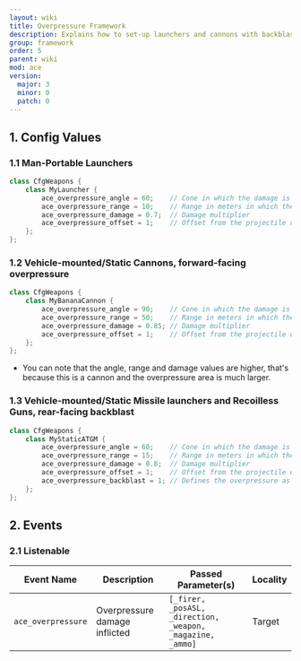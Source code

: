```yaml
---
layout: wiki
title: Overpressure Framework
description: Explains how to set-up launchers and cannons with backblast and overpressure areas with the ACE3 overpressure system.
group: framework
order: 5
parent: wiki
mod: ace
version:
  major: 3
  minor: 0
  patch: 0
---
```


## 1. Config Values

### 1.1 Man-Portable Launchers

```cpp
class CfgWeapons {
    class MyLauncher {
        ace_overpressure_angle = 60;    // Cone in which the damage is applied (in degrees from the back end of the launcher towards the side)
        ace_overpressure_range = 10;    // Range in meters in which the damage is applied
        ace_overpressure_damage = 0.7;  // Damage multiplier
        ace_overpressure_offset = 1;    // Offset from the projectile origin backwards, to where the backblast should originate from
    };
};
```

### 1.2 Vehicle-mounted/Static Cannons, forward-facing overpressure

```cpp
class CfgWeapons {
    class MyBananaCannon {
        ace_overpressure_angle = 90;    // Cone in which the damage is applied (in degrees from the muzzle of the cannon towards the side)
        ace_overpressure_range = 50;    // Range in meters in which the damage is applied
        ace_overpressure_damage = 0.85; // Damage multiplier
        ace_overpressure_offset = 1;    // Offset from the projectile origin forward, to where the overpressure should originate from
    };
};
```

- You can note that the angle, range and damage values are higher, that's because this is a cannon and the overpressure area is much larger.

### 1.3 Vehicle-mounted/Static Missile launchers and Recoilless Guns, rear-facing backblast

```cpp
class CfgWeapons {
    class MyStaticATGM {
        ace_overpressure_angle = 60;    // Cone in which the damage is applied (in degrees from the back end of the launcher towards the side)
        ace_overpressure_range = 15;    // Range in meters in which the damage is applied
        ace_overpressure_damage = 0.8;  // Damage multiplier
        ace_overpressure_offset = 1;    // Offset from the projectile origin backwards, to where the backblast should originate from
        ace_overpressure_backblast = 1; // Defines the overpressure as backblast, so that it will be directed backwards
    };
};
```

## 2. Events

### 2.1 Listenable

| Event Name | Description | Passed Parameter(s) | Locality |
| ---------- | ----------- | ------------------- | -------- |
| `ace_overpressure` | Overpressure damage inflicted | `[_firer, _posASL, _direction, _weapon, _magazine, _ammo]` | Target |
